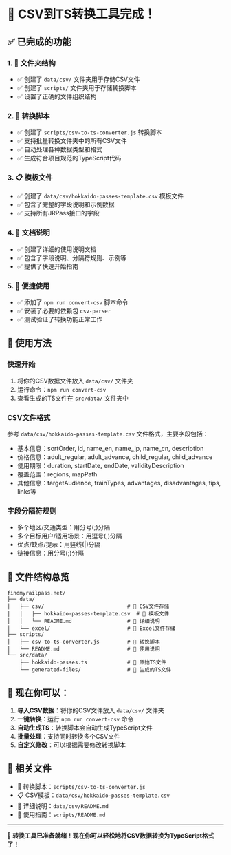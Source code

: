 # 🎉 CSV到TS转换工具完成！

## ✅ 已完成的功能

### 1. 📁 文件夹结构
- ✅ 创建了 `data/csv/` 文件夹用于存储CSV文件
- ✅ 创建了 `scripts/` 文件夹用于存储转换脚本
- ✅ 设置了正确的文件组织结构

### 2. 🔧 转换脚本
- ✅ 创建了 `scripts/csv-to-ts-converter.js` 转换脚本
- ✅ 支持批量转换文件夹中的所有CSV文件
- ✅ 自动处理各种数据类型和格式
- ✅ 生成符合项目规范的TypeScript代码

### 3. 📋 模板文件
- ✅ 创建了 `data/csv/hokkaido-passes-template.csv` 模板文件
- ✅ 包含了完整的字段说明和示例数据
- ✅ 支持所有JRPass接口的字段

### 4. 📖 文档说明
- ✅ 创建了详细的使用说明文档
- ✅ 包含了字段说明、分隔符规则、示例等
- ✅ 提供了快速开始指南

### 5. 🚀 便捷使用
- ✅ 添加了 `npm run convert-csv` 脚本命令
- ✅ 安装了必要的依赖包 `csv-parser`
- ✅ 测试验证了转换功能正常工作

## 🎯 使用方法

### 快速开始
1. 将你的CSV数据文件放入 `data/csv/` 文件夹
2. 运行命令：`npm run convert-csv`
3. 查看生成的TS文件在 `src/data/` 文件夹中

### CSV文件格式
参考 `data/csv/hokkaido-passes-template.csv` 文件格式，主要字段包括：
- 基本信息：sortOrder, id, name_en, name_jp, name_cn, description
- 价格信息：adult_regular, adult_advance, child_regular, child_advance
- 使用期限：duration, startDate, endDate, validityDescription
- 覆盖范围：regions, mapPath
- 其他信息：targetAudience, trainTypes, advantages, disadvantages, tips, links等

### 字段分隔符规则
- 多个地区/交通类型：用分号(;)分隔
- 多个目标用户/适用场景：用逗号(,)分隔
- 优点/缺点/提示：用竖线(|)分隔
- 链接信息：用分号(;)分隔

## 📁 文件结构总览

```
findmyrailpass.net/
├── data/
│   ├── csv/                           # 📂 CSV文件存储
│   │   ├── hokkaido-passes-template.csv  # 📄 模板文件
│   │   └── README.md                  # 📖 详细说明
│   └── excel/                         # 📂 Excel文件存储
├── scripts/
│   ├── csv-to-ts-converter.js         # 🔧 转换脚本
│   └── README.md                      # 📖 使用说明
└── src/data/
    ├── hokkaido-passes.ts             # 📄 原始TS文件
    └── generated-files/               # 📂 生成的TS文件
```

## 🎊 现在你可以：

1. **导入CSV数据**：将你的CSV文件放入 `data/csv/` 文件夹
2. **一键转换**：运行 `npm run convert-csv` 命令
3. **自动生成TS**：转换脚本会自动生成TypeScript文件
4. **批量处理**：支持同时转换多个CSV文件
5. **自定义修改**：可以根据需要修改转换脚本

## 🔗 相关文件

- 📄 转换脚本：`scripts/csv-to-ts-converter.js`
- 📋 CSV模板：`data/csv/hokkaido-passes-template.csv`
- 📖 详细说明：`data/csv/README.md`
- 📖 使用指南：`scripts/README.md`

---

**🎉 转换工具已准备就绪！现在你可以轻松地将CSV数据转换为TypeScript格式了！**
